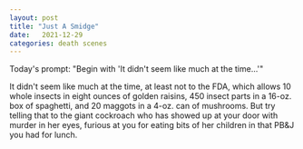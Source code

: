 ```yaml
---
layout: post
title: "Just A Smidge"
date:   2021-12-29
categories: death scenes
---
```

Today's prompt: "Begin with 'It didn't seem like much at the time...'"

It didn't seem like much at the time, at least not to the FDA, which allows 10 whole insects in eight ounces of golden raisins, 450 insect parts in a 16-oz. box of spaghetti, and 20 maggots in a 4-oz. can of mushrooms. But try telling that to the giant cockroach who has showed up at your door with murder in her eyes, furious at you for eating bits of her children in that PB&J you had for lunch.
